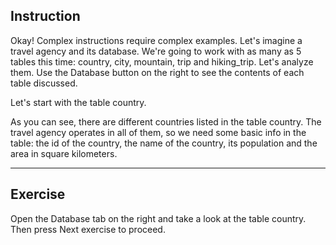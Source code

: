 ## Instruction
Okay! Complex instructions require complex examples. Let's imagine a travel agency and its database. We're going to work with as many as 5 tables this time: country, city, mountain, trip and hiking_trip. Let's analyze them. Use the Database button on the right to see the contents of each table discussed.

Let's start with the table country.

As you can see, there are different countries listed in the table country. The travel agency operates in all of them, so we need some basic info in the table: the id of the country, the name of the country, its population and the area in square kilometers.

---
## Exercise
Open the Database tab on the right and take a look at the table country. Then press Next exercise to proceed.